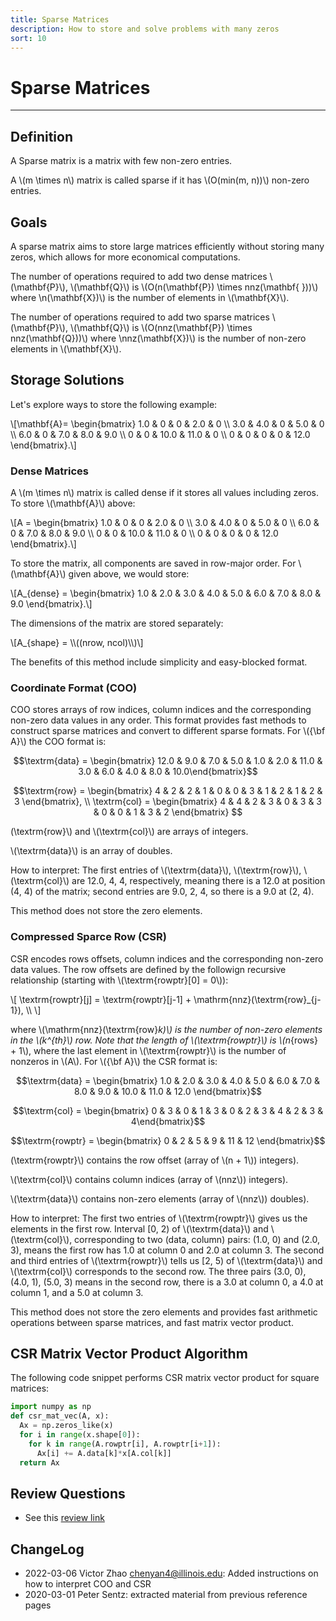 ```yaml
---
title: Sparse Matrices
description: How to store and solve problems with many zeros
sort: 10
---
```

# Sparse Matrices

* * *

## Definition

A Sparse matrix is a matrix with few non-zero entries.

A \\(m \times n\\) matrix is called sparse if it has <span>\\(O(min(m, n))\\)</span> non-zero entries. 

## Goals

A sparse matrix aims to store large matrices efficiently without storing many zeros, which allows for more economical computations.

The number of operations required to add two dense matrices <span>\\(\mathbf{P}\\)</span>, <span>\\(\mathbf{Q}\\)</span> is  <span>\\(O(n(\mathbf{P}) \times nnz(\mathbf{ }))\\)</span> where <span>\\n(\mathbf{X})\\)</span> is the number of elements in <span>\\(\mathbf{X}\\)</span>.

The number of operations required to add two sparse matrices <span>\\(\mathbf{P}\\)</span>, <span>\\(\mathbf{Q}\\)</span> is  <span>\\(O(nnz(\mathbf{P}) \times nnz(\mathbf{Q}))\\)</span> where <span>\\nnz(\mathbf{X})\\)</span> is the number of non-zero elements in <span>\\(\mathbf{X}\\)</span>.

## Storage Solutions

Let's explore ways to store the following example:
<div>\[\mathbf{A}= \begin{bmatrix} 1.0 & 0 & 0 & 2.0 & 0 \\ 3.0 & 4.0 & 0 & 5.0 & 0 \\ 6.0 & 0 & 7.0 & 8.0 & 9.0 \\ 0 & 0 & 10.0 & 11.0 & 0 \\ 0 & 0 & 0 & 0 & 12.0 \end{bmatrix}.\]</div>


### Dense Matrices

A \\(m \times n\\) matrix is called dense if it stores all values including zeros. To store <span>\\(\mathbf{A}\\)</span> above:
<div>\[A = \begin{bmatrix} 1.0 & 0 & 0 & 2.0 & 0 \\ 3.0 & 4.0 & 0 & 5.0 & 0 \\ 6.0 & 0 & 7.0 & 8.0 & 9.0 \\ 0 & 0 & 10.0 & 11.0 & 0 \\ 0 & 0 & 0 & 0 & 12.0 \end{bmatrix}.\]</div>

To store the matrix, all components are saved in row-major order.  For <span>\\(\mathbf{A}\\)</span> given above, we would store:
<div>\[A_{dense} = \begin{bmatrix} 1.0 & 2.0 & 3.0 & 4.0 & 5.0 & 6.0 & 7.0 & 8.0 & 9.0 \end{bmatrix}.\]</div>

The dimensions of the matrix are stored separately:
<div>\[A_{shape} = \\((nrow, ncol)\\)\]</div>

The benefits of this method include simplicity and easy-blocked format.

### Coordinate Format (COO)

 COO stores arrays of row indices, column indices and the corresponding non-zero data values in any order. This format provides fast methods to construct sparse matrices and convert to different sparse formats. For <span>\\({\bf A}\\)</span> the COO format is:

$$\textrm{data} = \begin{bmatrix} 12.0 & 9.0 & 7.0 & 5.0 & 1.0 & 2.0 & 11.0 & 3.0 & 6.0 & 4.0 & 8.0 & 10.0\end{bmatrix}$$

$$\textrm{row} = \begin{bmatrix} 4 & 2 & 2 & 1 & 0 & 0 & 3 & 1 & 2 & 1 & 2 & 3 \end{bmatrix}, \\ \textrm{col} = \begin{bmatrix} 4 & 4 & 2 & 3 & 0 & 3 & 3 & 0 & 0 & 1 & 3 & 2 \end{bmatrix} $$

(\textrm{row}\\) and \\(\textrm{col}\\) are arrays of integers.

\\(\textrm{data}\\) is an array of doubles.

How to interpret: The first entries of \\(\textrm{data}\\), \\(\textrm{row}\\), \\(\textrm{col}\\) are 12.0, 4, 4, respectively, meaning there is a 12.0 at position (4, 4) of the matrix; second entries are 9.0, 2, 4, so there is a 9.0 at (2, 4). 

This method does not store the zero elements.

### Compressed Sparce Row (CSR)

 CSR encodes rows offsets, column indices and the corresponding non-zero data values. The row offsets are defined by the followign recursive relationship (starting with \\(\textrm{rowptr}[0] = 0\\)):

<div>\[ \textrm{rowptr}[j] = \textrm{rowptr}[j-1] + \mathrm{nnz}(\textrm{row}_{j-1}), \\ \]</div>

where \\(\mathrm{nnz}(\textrm{row}_k)\\) is the number of non-zero elements in the <span>\\(k^{th}\\)</span> row. Note that the length of \\(\textrm{rowptr}\\) is <span>\\(n_{rows} + 1\\)</span>, where the last element in \\(\textrm{rowptr}\\) is the number of nonzeros in <span>\\(A\\)</span>. For <span>\\({\bf A}\\)</span> the CSR format is:

$$\textrm{data} = \begin{bmatrix} 1.0 & 2.0 & 3.0 & 4.0 & 5.0 & 6.0 & 7.0 & 8.0 & 9.0 & 10.0 & 11.0 & 12.0 \end{bmatrix}$$

$$\textrm{col} = \begin{bmatrix} 0 & 3 & 0 & 1 & 3 & 0 & 2 & 3 & 4 & 2 & 3 & 4\end{bmatrix}$$

$$\textrm{rowptr} = \begin{bmatrix} 0 & 2 & 5 & 9 & 11 & 12 \end{bmatrix}$$


(\textrm{rowptr}\\) contains the row offset (array of <span>\\(n + 1\\)</span>)  integers).

\\(\textrm{col}\\) contains column indices (array of <span>\\(nnz\\)</span>)  integers).

\\(\textrm{data}\\) contains non-zero elements (array of <span>\\(nnz\\)</span>)  doubles).

How to interpret: The first two entries of \\(\textrm{rowptr}\\) gives us the elements in the first row. Interval [0, 2) of \\(\textrm{data}\\) and \\(\textrm{col}\\), corresponding to two (data, column) pairs: (1.0, 0) and (2.0, 3), means the first row has 1.0 at column 0 and 2.0 at column 3. The second and third entries of \\(\textrm{rowptr}\\) tells us [2, 5) of \\(\textrm{data}\\) and \\(\textrm{col}\\) corresponds to the second row. The three pairs (3.0, 0), (4.0, 1), (5.0, 3) means in the second row, there is a 3.0 at column 0, a 4.0 at column 1, and a 5.0 at column 3. 

This method does not store the zero elements and provides fast arithmetic operations between sparse matrices, and fast matrix vector product. 

## CSR Matrix Vector Product Algorithm

The following code snippet performs CSR matrix vector product for square matrices:

```python
import numpy as np
def csr_mat_vec(A, x):
  Ax = np.zeros_like(x)
  for i in range(x.shape[0]):
    for k in range(A.rowptr[i], A.rowptr[i+1]):
      Ax[i] += A.data[k]*x[A.col[k]]
  return Ax
```

## Review Questions

- See this [review link](/cs357/fa2020/reviews/rev-11-sparse.html)
## ChangeLog

* 2022-03-06 Victor Zhao [chenyan4@illinois.edu](mailto:chenyan4@illinois.edu): Added instructions on how to interpret COO and CSR
* 2020-03-01 Peter Sentz: extracted material from previous reference pages
